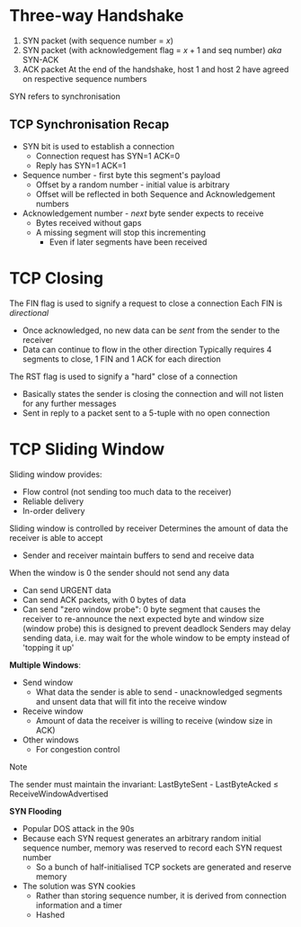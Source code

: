 
# Three-way Handshake
1. SYN packet (with sequence number = $x$)
2. SYN packet (with acknowledgement flag = $x+1$ and seq number) *aka* SYN-ACK
3. ACK packet 
At the end of the handshake, host 1 and host 2 have agreed on respective sequence numbers

SYN refers to synchronisation


## TCP Synchronisation Recap
- SYN bit is used to establish a connection
	- Connection request has SYN=1 ACK=0
	- Reply has SYN=1 ACK=1
- Sequence number - first byte this segment's payload
	- Offset by a random number - initial value is arbitrary
	- Offset will be reflected in both Sequence and Acknowledgement numbers
- Acknowledgement number - *next* byte sender expects to receive
	- Bytes received without gaps
	- A missing segment will stop this incrementing
		- Even if later segments have been received


# TCP Closing
The FIN flag is used to signify a request to close a connection
Each FIN is *directional*
- Once acknowledged, no new data can be *sent* from the sender to the receiver
- Data can continue to flow in the other direction
Typically requires 4 segments to close, 1 FIN and 1 ACK for each direction

The RST flag is used to signify a "hard" close of a connection
- Basically states the sender is closing the connection and will not listen for any further messages
- Sent in reply to a packet sent to a 5-tuple with no open connection

# TCP Sliding Window
Sliding window provides:
- Flow control (not sending too much data to the receiver)
- Reliable delivery
- In-order delivery

Sliding window is controlled by receiver
Determines the amount of data the receiver is able to accept
- Sender and receiver maintain buffers to send and receive data

When the window is 0 the sender should not send any data
- Can send URGENT data
- Can send ACK packets, with 0 bytes of data
- Can send "zero window probe": 0 byte segment that causes the receiver to re-announce the next expected byte and window size (window probe) this is designed to prevent deadlock
Senders may delay sending data, i.e. may wait for the whole window to be empty instead of 'topping it up'

**Multiple Windows**:
- Send window
	- What data the sender is able to send - unacknowledged segments and unsent data that will fit into the receive window
- Receive window
	- Amount of data the receiver is willing to receive (window size in ACK)
- Other windows
	- For congestion control

>[!Note]
>The sender must maintain the invariant:
>LastByteSent - LastByteAcked $\leq$ ReceiveWindowAdvertised


**SYN Flooding**
- Popular DOS attack in the 90s
- Because each SYN request generates an arbitrary random initial sequence number, memory was reserved to record each SYN request number
	- So a bunch of half-initialised TCP sockets are generated and reserve memory
- The solution was SYN cookies
	- Rather than storing sequence number, it is derived from connection information and a timer
	- Hashed

